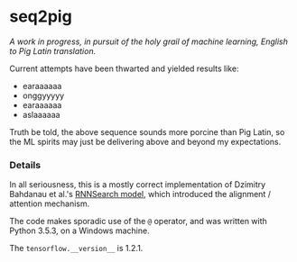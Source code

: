 # seq2pig

*A work in progress, in pursuit of the holy grail of machine learning, English to Pig Latin translation.*

Current attempts have been thwarted and yielded results like:

* earaaaaaa
* onggyyyyy
* earaaaaaa
* aslaaaaaa

Truth be told, the above sequence sounds more porcine than Pig Latin, so the ML spirits may just be delivering above and beyond my expectations.

### Details

In all seriousness, this is a mostly correct implementation of Dzimitry Bahdanau et al.'s [RNNSearch model](https://arxiv.org/pdf/1409.0473.pdf), which introduced the alignment / attention mechanism.

The code makes sporadic use of the `@` operator, and was written with Python 3.5.3, on a Windows machine.

The `tensorflow.__version__` is 1.2.1.
